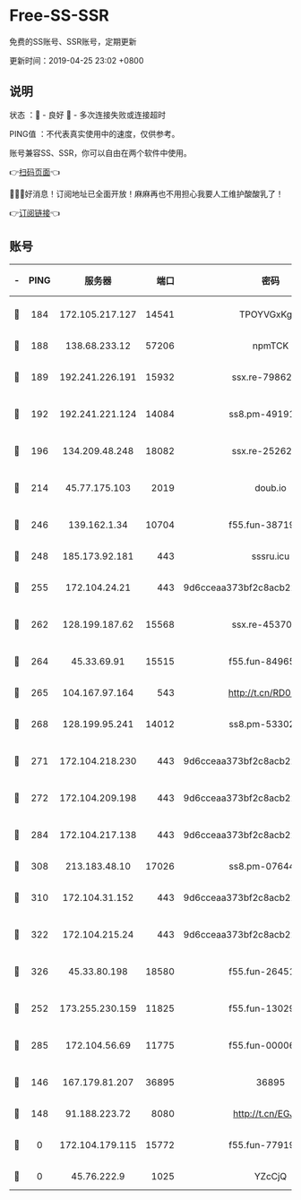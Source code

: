 # Free-SS-SSR

免费的SS账号、SSR账号，定期更新

更新时间：2019-04-25 23:02 +0800

## 说明

状态     ：🙂 - 良好 🙁 - 多次连接失败或连接超时

PING值   ：不代表真实使用中的速度，仅供参考。

账号兼容SS、SSR，你可以自由在两个软件中使用。

👉[扫码页面](https://liesauer.github.io/Free-SS-SSR/)👈

🎉🎉🎉好消息！订阅地址已全面开放！麻麻再也不用担心我要人工维护酸酸乳了！

👉[订阅链接](https://www.liesauer.net/yogurt/subscribe?ACCESS_TOKEN=DAYxR3mMaZAsaqUb)👈

## 账号

|-|PING|服务器|端口|密码|加密方式|区域|
|:----:|:----:|:-----:|-----:|:----:|:----:|:----:|
|🙂|184|172.105.217.127|14541|TPOYVGxKglpi|aes-256-cfb|JP|
|🙂|188|138.68.233.12|57206|npmTCK|rc4-md5|US|
|🙂|189|192.241.226.191|15932|ssx.re-79862247|aes-256-cfb|US|
|🙂|192|192.241.221.124|14084|ss8.pm-49191647|aes-256-cfb|US|
|🙂|196|134.209.48.248|18082|ssx.re-25262818|aes-256-cfb|US|
|🙂|214|45.77.175.103|2019|doub.io|aes-128-ctr|SG|
|🙂|246|139.162.1.34|10704|f55.fun-38719730|aes-256-cfb|SG|
|🙂|248|185.173.92.181|443|sssru.icu|rc4-md5|RU|
|🙂|255|172.104.24.21|443|9d6cceaa373bf2c8acb22e60b6a58be6|aes-256-cfb|US|
|🙂|262|128.199.187.62|15568|ssx.re-45370226|aes-256-cfb|SG|
|🙂|264|45.33.69.91|15515|f55.fun-84965804|aes-256-cfb|US|
|🙂|265|104.167.97.164|543|http://t.cn/RD0D7sx|rc4-md5|CA|
|🙂|268|128.199.95.241|14012|ss8.pm-53302333|aes-256-cfb|SG|
|🙂|271|172.104.218.230|443|9d6cceaa373bf2c8acb22e60b6a58be6|aes-256-cfb|US|
|🙂|272|172.104.209.198|443|9d6cceaa373bf2c8acb22e60b6a58be6|aes-256-cfb|US|
|🙂|284|172.104.217.138|443|9d6cceaa373bf2c8acb22e60b6a58be6|aes-256-cfb|US|
|🙂|308|213.183.48.10|17026|ss8.pm-07644658|rc4-md5|RU|
|🙂|310|172.104.31.152|443|9d6cceaa373bf2c8acb22e60b6a58be6|aes-256-cfb|US|
|🙂|322|172.104.215.24|443|9d6cceaa373bf2c8acb22e60b6a58be6|aes-256-cfb|US|
|🙂|326|45.33.80.198|18580|f55.fun-26451739|aes-256-cfb|US|
|🙂|252|173.255.230.159|11825|f55.fun-13029345|aes-256-cfb|US|
|🙂|285|172.104.56.69|11775|f55.fun-00006496|aes-256-cfb|SG|
|🙁|146|167.179.81.207|36895|36895|aes-256-cfb|JP|
|🙁|148|91.188.223.72|8080|http://t.cn/EGJIyrl|rc4-md5|RU|
|🙁|0|172.104.179.115|15772|f55.fun-77919425|aes-256-cfb|SG|
|🙁|0|45.76.222.9|1025|YZcCjQ|rc4-md5|JP|
